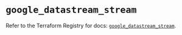 # `google_datastream_stream`

Refer to the Terraform Registry for docs: [`google_datastream_stream`](https://registry.terraform.io/providers/hashicorp/google-beta/6.11.2/docs/resources/google_datastream_stream).
